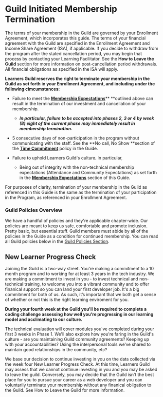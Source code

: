 # Guild Initiated Membership Termination

The terms of your membership in the Guild are governed by your Enrollment Agreement, which incorporates this guide. The terms of your financial agreement with the Guild are specified in the Enrollment Agreement and Income Share Agreement \(ISA\), if applicable. If you decide to withdraw from the program after the stated cancellation period, you may begin that process by contacting your Learning Facilitator. See the **How to Leave the Guild** section for more information on post-cancellation period withdrawals. All financial obligations as specified in the ISA will apply.

**Learners Guild reserves the right to terminate your membership in the Guild as set forth in your Enrollment Agreement, and including under the following cimcumstances:**

* Failure to meet the [**Membership Expectations**](/General/Membership/membership-expectations.md)** **outlined above can result in the termination of our investment and cancellation of your membership.

  * _**In particular, failure to be accepted into phases 2, 3 or 4 by week \(8\) eight of the current phase may immediately result in membership termination.**_

* 5 consecutive days of non-participation in the program without communicating with the staff. See the **No call, No Show **section of the [**Time Commitment**](//Policies/Time_Commitment.md) policy in the Guide.

* Failure to uphold Learners Guild's culture. In particular,

  * Being out of integrity with the non-technical membership expectations \(Attendance and Community Expectations\) as set forth in the [**Membership Expectations**](/General/Membership/membership-expectations.md) section of this Guide.

For purposes of clarity, termination of your membership in the Guild as referenced in this Guide is the same as the termination of your participation in the Program, as referenced in your Enrollment Agreement.

### **Guild Policies Overview**

We have a handful of policies and they're applicable chapter-wide. Our policies are meant to keep us safe, comfortable and promote inclusion. Pretty basic, but essential stuff. Guild members must abide by all of the policies in the Guide as a condition for continued membership. You can read all Guild policies below in the [Guild Policies Section](/Policies/README.md).

## New Learner Progress Check

Joining the Guild is a two-way street. You're making a commitment to a 10 month program and to working for at least 3 years in the tech industry. We are making a commitment to invest in you - to invest technical and non-technical training, to welcome you into a vibrant community and to offer finanical support so you can land your first developer job. It's a big commitment for both of us. As such, it’s important that we both get a sense of whether or not this is the right learning enviroment for you.

**During your fourth week at the Guild you'll be required to complete a coding challenge assessing how well you're progressing in our learning model and acclimating to our culture.**

The technical evaluation will cover modules you've completed during your first 3 weeks in Phase 1. We'll also explore how you're faring in the Guild's culture - are you maintaining Guild community agreements? Keeping up with your accountabilities? Using the interpersonal tools we've shared to maintain good relationships in the community, etc?

We base our decision to continue investing in you on the data collected via the week four New Learner Progress Check. At this time, Learners Guild may assess that we cannot continue investing in you and you may be asked to leave the guild. Conversely, you may decide that the Guild isn't the best place for you to pursue your career as a web developer and you can voluntarily terminate your membership without any finanical obligation to the Guild. See How to Leave the Guild for more information.

